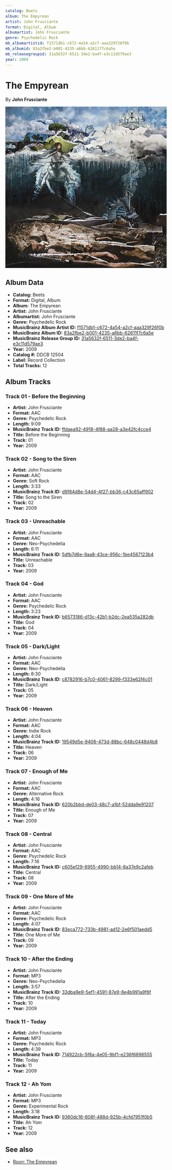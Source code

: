 ```yaml
---
catalog: Beets
album: The Empyrean
artist: John Frusciante
format: Digital, Album
albumartist: John Frusciante
genre: Psychedelic Rock
mb_albumartistid: f1571db1-c672-4a54-a2cf-aaa329f26f0b
mb_albumid: 83a2fbe2-b001-4235-a6bb-62611f7c6a5e
mb_releasegroupid: 31a5632f-6511-3de2-ba4f-e3c11d579ae3
year: 2009
---
```


# The Empyrean

By **John Frusciante**

![](../../assets/beetscovers/John_Frusciante-The_Empyrean.jpg)

## Album Data

- **Catalog:** Beets
- **Format:** Digital, Album
- **Album:** The Empyrean
- **Artist:** John Frusciante
- **Albumartist:** John Frusciante
- **Genre:** Psychedelic Rock
- **MusicBrainz Album Artist ID:** [f1571db1-c672-4a54-a2cf-aaa329f26f0b](https://musicbrainz.org/artist/f1571db1-c672-4a54-a2cf-aaa329f26f0b)
- **MusicBrainz Album ID:** [83a2fbe2-b001-4235-a6bb-62611f7c6a5e](https://musicbrainz.org/release/83a2fbe2-b001-4235-a6bb-62611f7c6a5e)
- **MusicBrainz Release Group ID:** [31a5632f-6511-3de2-ba4f-e3c11d579ae3](https://musicbrainz.org/release-group/31a5632f-6511-3de2-ba4f-e3c11d579ae3)
- **Year:** 2009
- **Catalog #:** DDCB 12504
- **Label:** Record Collection
- **Total Tracks:** 12

## Album Tracks

### Track 01 - Before the Beginning

- **Artist:** John Frusciante
- **Format:** AAC
- **Genre:** Psychedelic Rock
- **Length:** 9:09
- **MusicBrainz Track ID:** [ffdaea92-4918-4f88-aa28-a3e42fc4cce4](https://musicbrainz.org/recording/ffdaea92-4918-4f88-aa28-a3e42fc4cce4)
- **Title:** Before the Beginning
- **Track:** 01
- **Year:** 2009

### Track 02 - Song to the Siren

- **Artist:** John Frusciante
- **Format:** AAC
- **Genre:** Soft Rock
- **Length:** 3:33
- **MusicBrainz Track ID:** [d9f84d8e-54d4-4f27-bb36-c43c65aff902](https://musicbrainz.org/recording/d9f84d8e-54d4-4f27-bb36-c43c65aff902)
- **Title:** Song to the Siren
- **Track:** 02
- **Year:** 2009

### Track 03 - Unreachable

- **Artist:** John Frusciante
- **Format:** AAC
- **Genre:** Neo-Psychedelia
- **Length:** 6:11
- **MusicBrainz Track ID:** [5dfb7d6e-9aa8-43ce-956c-1be4587123b4](https://musicbrainz.org/recording/5dfb7d6e-9aa8-43ce-956c-1be4587123b4)
- **Title:** Unreachable
- **Track:** 03
- **Year:** 2009

### Track 04 - God

- **Artist:** John Frusciante
- **Format:** AAC
- **Genre:** Psychedelic Rock
- **Length:** 3:23
- **MusicBrainz Track ID:** [b6573186-d13c-42b1-b2dc-2ea535a282db](https://musicbrainz.org/recording/b6573186-d13c-42b1-b2dc-2ea535a282db)
- **Title:** God
- **Track:** 04
- **Year:** 2009

### Track 05 - Dark/Light

- **Artist:** John Frusciante
- **Format:** AAC
- **Genre:** Neo-Psychedelia
- **Length:** 8:30
- **MusicBrainz Track ID:** [c8782916-b7c0-4061-8299-f333e62f4c01](https://musicbrainz.org/recording/c8782916-b7c0-4061-8299-f333e62f4c01)
- **Title:** Dark/Light
- **Track:** 05
- **Year:** 2009

### Track 06 - Heaven

- **Artist:** John Frusciante
- **Format:** AAC
- **Genre:** Indie Rock
- **Length:** 4:04
- **MusicBrainz Track ID:** [19549d5e-9406-473d-88bc-648c0448d4b8](https://musicbrainz.org/recording/19549d5e-9406-473d-88bc-648c0448d4b8)
- **Title:** Heaven
- **Track:** 06
- **Year:** 2009

### Track 07 - Enough of Me

- **Artist:** John Frusciante
- **Format:** AAC
- **Genre:** Alternative Rock
- **Length:** 4:16
- **MusicBrainz Track ID:** [620b2bbd-de03-48c7-a1bf-52dda9e91207](https://musicbrainz.org/recording/620b2bbd-de03-48c7-a1bf-52dda9e91207)
- **Title:** Enough of Me
- **Track:** 07
- **Year:** 2009

### Track 08 - Central

- **Artist:** John Frusciante
- **Format:** AAC
- **Genre:** Psychedelic Rock
- **Length:** 7:16
- **MusicBrainz Track ID:** [c605ef29-6955-4990-bb14-8a37e9c2afeb](https://musicbrainz.org/recording/c605ef29-6955-4990-bb14-8a37e9c2afeb)
- **Title:** Central
- **Track:** 08
- **Year:** 2009

### Track 09 - One More of Me

- **Artist:** John Frusciante
- **Format:** AAC
- **Genre:** Psychedelic Rock
- **Length:** 4:07
- **MusicBrainz Track ID:** [83eca772-733b-4981-ad12-2e6f501aedd5](https://musicbrainz.org/recording/83eca772-733b-4981-ad12-2e6f501aedd5)
- **Title:** One More of Me
- **Track:** 09
- **Year:** 2009

### Track 10 - After the Ending

- **Artist:** John Frusciante
- **Format:** MP3
- **Genre:** Neo-Psychedelia
- **Length:** 3:57
- **MusicBrainz Track ID:** [33dba9e9-5ef1-4591-87e9-8e4b991a9f6f](https://musicbrainz.org/recording/33dba9e9-5ef1-4591-87e9-8e4b991a9f6f)
- **Title:** After the Ending
- **Track:** 10
- **Year:** 2009

### Track 11 - Today

- **Artist:** John Frusciante
- **Format:** MP3
- **Genre:** Psychedelic Rock
- **Length:** 4:39
- **MusicBrainz Track ID:** [714922cb-5f8a-4e05-9bf1-e236f6896555](https://musicbrainz.org/recording/714922cb-5f8a-4e05-9bf1-e236f6896555)
- **Title:** Today
- **Track:** 11
- **Year:** 2009

### Track 12 - Ah Yom

- **Artist:** John Frusciante
- **Format:** MP3
- **Genre:** Experimental Rock
- **Length:** 3:18
- **MusicBrainz Track ID:** [9360dc18-608f-488d-925b-4cfd7951f0b5](https://musicbrainz.org/recording/9360dc18-608f-488d-925b-4cfd7951f0b5)
- **Title:** Ah Yom
- **Track:** 12
- **Year:** 2009


## See also

- [Roon: The Empyrean](../../Roon/John_Frusciante/The_Empyrean.md)
